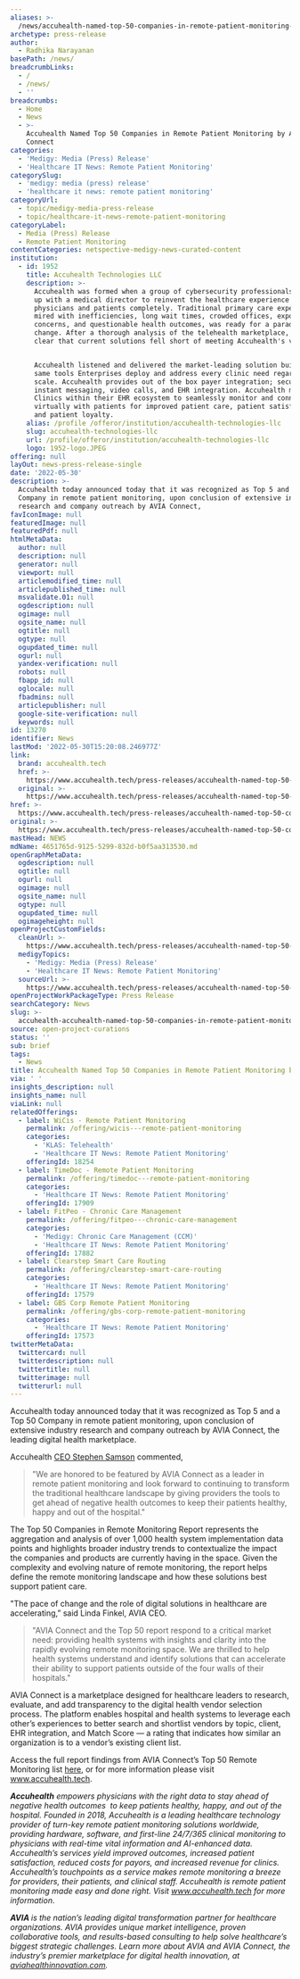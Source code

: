 ```yaml
---
aliases: >-
  /news/accuhealth-named-top-50-companies-in-remote-patient-monitoring-by-avia-connect
archetype: press-release
author:
  - Radhika Narayanan
basePath: /news/
breadcrumbLinks:
  - /
  - /news/
  - ''
breadcrumbs:
  - Home
  - News
  - >-
    Accuhealth Named Top 50 Companies in Remote Patient Monitoring by AVIA
    Connect
categories:
  - 'Medigy: Media (Press) Release'
  - 'Healthcare IT News: Remote Patient Monitoring'
categorySlug:
  - 'medigy: media (press) release'
  - 'healthcare it news: remote patient monitoring'
categoryUrl:
  - topic/medigy-media-press-release
  - topic/healthcare-it-news-remote-patient-monitoring
categoryLabel:
  - Media (Press) Release
  - Remote Patient Monitoring
contentCategories: netspective-medigy-news-curated-content
institution:
  - id: 1952
    title: Accuhealth Technologies LLC
    description: >-
      Accuhealth was formed when a group of cybersecurity professionals teamed
      up with a medical director to reinvent the healthcare experience for
      physicians and patients completely. Traditional primary care experience,
      mired with inefficiencies, long wait times, crowded offices, exposure
      concerns, and questionable health outcomes, was ready for a paradigm
      change. After a thorough analysis of the telehealth marketplace, it was
      clear that current solutions fell short of meeting Accuhealth's vision.


      Accuhealth listened and delivered the market-leading solution built on the
      same tools Enterprises deploy and address every clinic need regardless of
      scale. Accuhealth provides out of the box payer integration; secure
      instant messaging, video calls, and EHR integration. Accuhealth maintains
      Clinics within their EHR ecosystem to seamlessly monitor and connect
      virtually with patients for improved patient care, patient satisfaction,
      and patient loyalty.
    alias: /profile /offeror/institution/accuhealth-technologies-llc
    slug: accuhealth-technologies-llc
    url: /profile/offeror/institution/accuhealth-technologies-llc
    logo: 1952-logo.JPEG
offering: null
layOut: news-press-release-single
date: '2022-05-30'
description: >-
  Accuhealth today announced today that it was recognized as Top 5 and a Top 50
  Company in remote patient monitoring, upon conclusion of extensive industry
  research and company outreach by AVIA Connect,
favIconImage: null
featuredImage: null
featuredPdf: null
htmlMetaData:
  author: null
  description: null
  generator: null
  viewport: null
  articlemodified_time: null
  articlepublished_time: null
  msvalidate.01: null
  ogdescription: null
  ogimage: null
  ogsite_name: null
  ogtitle: null
  ogtype: null
  ogupdated_time: null
  ogurl: null
  yandex-verification: null
  robots: null
  fbapp_id: null
  oglocale: null
  fbadmins: null
  articlepublisher: null
  google-site-verification: null
  keywords: null
id: 13270
identifier: News
lastMod: '2022-05-30T15:20:08.246977Z'
link:
  brand: accuhealth.tech
  href: >-
    https://www.accuhealth.tech/press-releases/accuhealth-named-top-50-companies-in-remote-patient-monitoring-by-avia-connect?hsLang=en
  original: >-
    https://www.accuhealth.tech/press-releases/accuhealth-named-top-50-companies-in-remote-patient-monitoring-by-avia-connect?hsLang=en
href: >-
  https://www.accuhealth.tech/press-releases/accuhealth-named-top-50-companies-in-remote-patient-monitoring-by-avia-connect?hsLang=en
original: >-
  https://www.accuhealth.tech/press-releases/accuhealth-named-top-50-companies-in-remote-patient-monitoring-by-avia-connect?hsLang=en
mastHead: NEWS
mdName: 4651765d-9125-5299-832d-b0f5aa313530.md
openGraphMetaData:
  ogdescription: null
  ogtitle: null
  ogurl: null
  ogimage: null
  ogsite_name: null
  ogtype: null
  ogupdated_time: null
  ogimageheight: null
openProjectCustomFields:
  cleanUrl: >-
    https://www.accuhealth.tech/press-releases/accuhealth-named-top-50-companies-in-remote-patient-monitoring-by-avia-connect?hsLang=en
  medigyTopics:
    - 'Medigy: Media (Press) Release'
    - 'Healthcare IT News: Remote Patient Monitoring'
  sourceUrl: >-
    https://www.accuhealth.tech/press-releases/accuhealth-named-top-50-companies-in-remote-patient-monitoring-by-avia-connect?hsLang=en
openProjectWorkPackageType: Press Release
searchCategory: News
slug: >-
  accuhealth-accuhealth-named-top-50-companies-in-remote-patient-monitoring-by-avia-connect
source: open-project-curations
status: ''
sub: brief
tags:
  - News
title: Accuhealth Named Top 50 Companies in Remote Patient Monitoring by AVIA Connect
via: ' '
insights_description: null
insights_name: null
viaLink: null
relatedOfferings:
  - label: WiCis - Remote Patient Monitoring
    permalink: /offering/wicis---remote-patient-monitoring
    categories:
      - 'KLAS: Telehealth'
      - 'Healthcare IT News: Remote Patient Monitoring'
    offeringId: 18254
  - label: TimeDoc - Remote Patient Monitoring
    permalink: /offering/timedoc---remote-patient-monitoring
    categories:
      - 'Healthcare IT News: Remote Patient Monitoring'
    offeringId: 17909
  - label: FitPeo - Chronic Care Management
    permalink: /offering/fitpeo---chronic-care-management
    categories:
      - 'Medigy: Chronic Care Management (CCM)'
      - 'Healthcare IT News: Remote Patient Monitoring'
    offeringId: 17882
  - label: Clearstep Smart Care Routing
    permalink: /offering/clearstep-smart-care-routing
    categories:
      - 'Healthcare IT News: Remote Patient Monitoring'
    offeringId: 17579
  - label: GBS Corp Remote Patient Monitoring
    permalink: /offering/gbs-corp-remote-patient-monitoring
    categories:
      - 'Healthcare IT News: Remote Patient Monitoring'
    offeringId: 17573
twitterMetaData:
  twittercard: null
  twitterdescription: null
  twittertitle: null
  twitterimage: null
  twitterurl: null
---
```

<p>Accuhealth today announced today that it was recognized as Top 5 and a Top 50 Company in remote patient monitoring, upon conclusion of extensive industry research and company outreach by AVIA Connect, the leading digital health marketplace.</p><p>Accuhealth <a href="https://www.linkedin.com/in/stsamson/">CEO Stephen Samson</a> commented,</p><blockquote><p>"We are honored to be featured by AVIA Connect as a leader in remote patient monitoring and look forward to continuing to transform the traditional healthcare landscape by giving providers the tools to get ahead of negative health outcomes to keep their patients healthy, happy and out of the hospital."</p></blockquote><p>The Top 50 Companies in Remote Monitoring Report represents the aggregation and analysis of over 1,000 health system implementation data points and highlights broader industry trends to contextualize the impact the companies and products are currently having in the space. Given the complexity and evolving nature of remote monitoring, the report helps define the remote monitoring landscape and how these solutions best support patient care.</p><p>"The pace of change and the role of digital solutions in healthcare are accelerating,” said Linda Finkel, AVIA CEO.</p><blockquote><p>"AVIA Connect and the Top 50 report respond to a critical market need: providing health systems with insights and clarity into the rapidly evolving remote monitoring space. We are thrilled to help health systems understand and identify solutions that can accelerate their ability to support patients outside of the four walls of their hospitals."</p></blockquote><p>AVIA Connect is a marketplace designed for healthcare leaders to research, evaluate, and add transparency to the digital health vendor selection process. The platform enables hospital and health systems to leverage each other’s experiences to better search and shortlist vendors by topic, client, EHR integration, and Match Score — a rating that indicates how similar an organization is to a vendor’s existing client list.</p><p>Access the full report findings from AVIA Connect’s Top 50 Remote Monitoring list <a href="https://connect.aviahealth.com/content?utm_source=other&amp;utm_medium=other&amp;utm_campaign=RPM+Report&amp;utm_id=Company+Co-Promotionaccuhealth">here</a>, or for more information please visit <a href="https://www.accuhealth.tech/?hsLang=en">www.accuhealth.tech</a>.</p><p><i><strong>Accuhealth</strong> empowers physicians with the right data to stay ahead of negative health outcomes&nbsp; to keep patients healthy, happy, and out of the hospital. Founded in 2018, Accuhealth is a leading healthcare technology provider of turn-key remote patient monitoring solutions worldwide, providing hardware, software, and first-line 24/7/365 clinical monitoring to physicians with real-time vital information and AI-enhanced data. Accuhealth’s services yield improved outcomes, increased patient satisfaction, reduced costs for payors, and increased revenue for clinics. Accuhealth’s touchpoints as a service makes remote monitoring a breeze for providers, their patients, and clinical staff. Accuhealth is remote patient monitoring made easy and done right. Visit </i><a href="https://www.accuhealth.tech/?hsLang=en"><i>www.accuhealth.tech</i></a><i> for more information</i>.</p><p><i><strong>AVIA </strong>is the nation’s leading digital transformation partner for healthcare organizations. AVIA provides unique market intelligence, proven collaborative tools, and results-based consulting to help solve healthcare’s biggest strategic challenges. Learn more about AVIA and AVIA Connect, the industry’s premier marketplace for digital health innovation, at </i><a href="http://aviahealthinnovation.com/"><i>aviahealthinnovation.com</i></a><i>.</i></p><p>&nbsp;</p>